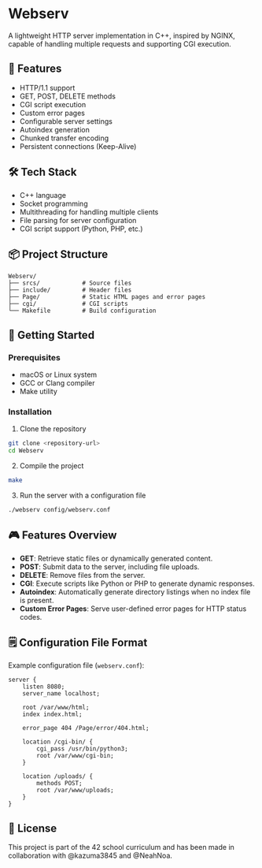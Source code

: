 # Webserv

A lightweight HTTP server implementation in C++, inspired by NGINX, capable of handling multiple requests and supporting CGI execution.

## 🚀 Features

- HTTP/1.1 support
- GET, POST, DELETE methods
- CGI script execution
- Custom error pages
- Configurable server settings
- Autoindex generation
- Chunked transfer encoding
- Persistent connections (Keep-Alive)

## 🛠 Tech Stack

- C++ language
- Socket programming
- Multithreading for handling multiple clients
- File parsing for server configuration
- CGI script support (Python, PHP, etc.)

## 📦 Project Structure

```
Webserv/
├── srcs/            # Source files
├── include/         # Header files
├── Page/            # Static HTML pages and error pages
├── cgi/             # CGI scripts
└── Makefile         # Build configuration
```

## 🚦 Getting Started

### Prerequisites
- macOS or Linux system
- GCC or Clang compiler
- Make utility

### Installation

1. Clone the repository
```bash
git clone <repository-url>
cd Webserv
```

2. Compile the project
```bash
make
```

3. Run the server with a configuration file
```bash
./webserv config/webserv.conf
```

## 🎮 Features Overview

- **GET**: Retrieve static files or dynamically generated content.
- **POST**: Submit data to the server, including file uploads.
- **DELETE**: Remove files from the server.
- **CGI**: Execute scripts like Python or PHP to generate dynamic responses.
- **Autoindex**: Automatically generate directory listings when no index file is present.
- **Custom Error Pages**: Serve user-defined error pages for HTTP status codes.

## 🗒️ Configuration File Format

Example configuration file (`webserv.conf`):
```
server {
    listen 8080;
    server_name localhost;

    root /var/www/html;
    index index.html;

    error_page 404 /Page/error/404.html;

    location /cgi-bin/ {
        cgi_pass /usr/bin/python3;
        root /var/www/cgi-bin;
    }

    location /uploads/ {
        methods POST;
        root /var/www/uploads;
    }
}
```

## 📝 License

This project is part of the 42 school curriculum and has been made in collaboration with @kazuma3845 and @NeahNoa.
